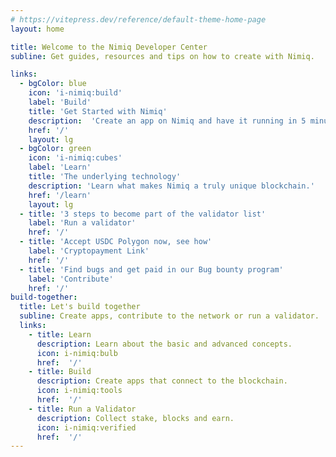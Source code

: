 ```yaml
---
# https://vitepress.dev/reference/default-theme-home-page
layout: home

title: Welcome to the Nimiq Developer Center
subline: Get guides, resources and tips on how to create with Nimiq.

links:
  - bgColor: blue
    icon: 'i-nimiq:build'
    label: 'Build'
    title: 'Get Started with Nimiq'
    description:  'Create an app on Nimiq and have it running in 5 minutes.'
    href: '/'
    layout: lg
  - bgColor: green
    icon: 'i-nimiq:cubes'
    label: 'Learn'
    title: 'The underlying technology'
    description: 'Learn what makes Nimiq a truly unique blockchain.'
    href: '/learn'
    layout: lg
  - title: '3 steps to become part of the validator list'
    label: 'Run a validator'
    href: '/'
  - title: 'Accept USDC Polygon now, see how'
    label: 'Cryptopayment Link'
    href: '/'
  - title: 'Find bugs and get paid in our Bug bounty program'
    label: 'Contribute'
    href: '/'
build-together:
  title: Let's build together
  subline: Create apps, contribute to the network or run a validator.
  links:
    - title: Learn
      description: Learn about the basic and advanced concepts.
      icon: i-nimiq:bulb
      href:  '/'
    - title: Build
      description: Create apps that connect to the blockchain.
      icon: i-nimiq:tools
      href:  '/'
    - title: Run a Validator
      description: Collect stake, blocks and earn. 
      icon: i-nimiq:verified
      href:  '/'
---
```


